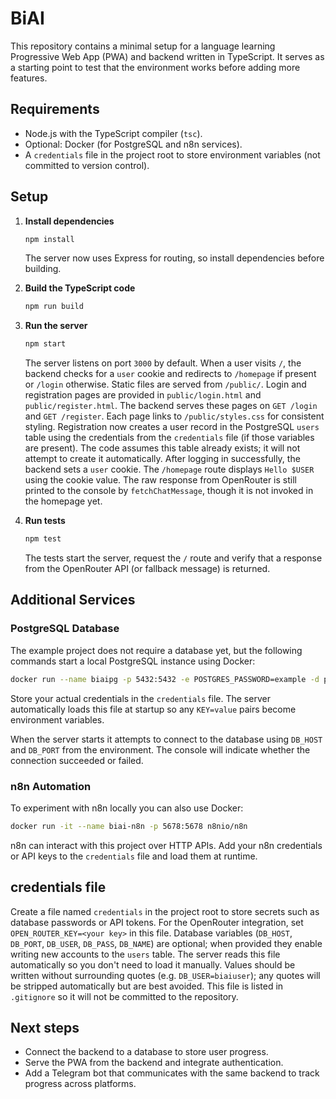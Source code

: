 # BiAI

This repository contains a minimal setup for a language learning Progressive Web App (PWA) and backend written in TypeScript. It serves as a starting point to test that the environment works before adding more features.

## Requirements

- Node.js with the TypeScript compiler (`tsc`).
- Optional: Docker (for PostgreSQL and n8n services).
- A `credentials` file in the project root to store environment variables (not committed to version control).

## Setup

1. **Install dependencies**

    ```bash
    npm install
    ```

    The server now uses Express for routing, so install dependencies before building.

2. **Build the TypeScript code**

   ```bash
   npm run build
   ```

3. **Run the server**

   ```bash
   npm start
   ```

   The server listens on port `3000` by default. When a user visits `/`, the backend checks for a `user` cookie and redirects to `/homepage` if present or `/login` otherwise. Static files are served from `/public/`.
Login and registration pages are provided in `public/login.html` and `public/register.html`. The backend serves these pages on `GET /login` and `GET /register`. Each page links to `/public/styles.css` for consistent styling. Registration now creates a user record in the PostgreSQL `users` table using the credentials from the `credentials` file (if those variables are present). The code assumes this table already exists; it will not attempt to create it automatically. After logging in successfully, the backend sets a `user` cookie.
   The `/homepage` route displays `Hello $USER` using the cookie value. The raw response from OpenRouter is still printed to the console by `fetchChatMessage`, though it is not invoked in the homepage yet.

4. **Run tests**

   ```bash
   npm test
   ```

   The tests start the server, request the `/` route and verify that a response from the OpenRouter API (or fallback message) is returned.

## Additional Services

### PostgreSQL Database

The example project does not require a database yet, but the following commands start a local PostgreSQL instance using Docker:

```bash
docker run --name biaipg -p 5432:5432 -e POSTGRES_PASSWORD=example -d postgres
```

Store your actual credentials in the `credentials` file. The server automatically loads this file at startup so any `KEY=value` pairs become environment variables.

When the server starts it attempts to connect to the database using `DB_HOST` and `DB_PORT` from the environment. The console will indicate whether the connection succeeded or failed.

### n8n Automation

To experiment with n8n locally you can also use Docker:

```bash
docker run -it --name biai-n8n -p 5678:5678 n8nio/n8n
```

n8n can interact with this project over HTTP APIs. Add your n8n credentials or API keys to the `credentials` file and load them at runtime.

## credentials file

Create a file named `credentials` in the project root to store secrets such as database passwords or API tokens. For the OpenRouter integration, set `OPEN_ROUTER_KEY=<your key>` in this file. Database variables (`DB_HOST`, `DB_PORT`, `DB_USER`, `DB_PASS`, `DB_NAME`) are optional; when provided they enable writing new accounts to the `users` table. The server reads this file automatically so you don't need to load it manually. Values should be written without surrounding quotes (e.g. `DB_USER=biaiuser`); any quotes will be stripped automatically but are best avoided. This file is listed in `.gitignore` so it will not be committed to the repository.

## Next steps

- Connect the backend to a database to store user progress.
- Serve the PWA from the backend and integrate authentication.
- Add a Telegram bot that communicates with the same backend to track progress across platforms.

